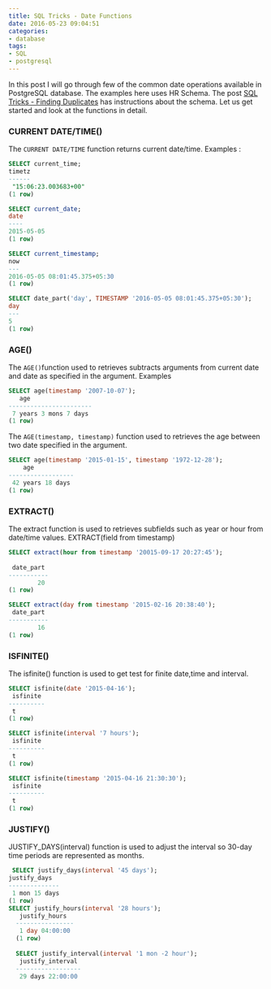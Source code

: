 ```yaml
---
title: SQL Tricks - Date Functions
date: 2016-05-23 09:04:51
categories:
- database
tags:
- SQL
- postgresql
---
```

In this post I will go through few of the common date operations available in PostgreSQL database. The examples here uses HR Schema. The post [SQL Tricks - Finding Duplicates](../2016/SQL-Tricks-Finding-Duplicates.html) has instructions about the schema.  Let us get started and look at the functions in detail.

### CURRENT DATE/TIME()
The `CURRENT DATE/TIME` function returns current date/time. 
Examples :

```sql
SELECT current_time;
timetz
------
 "15:06:23.003683+00"
(1 row)
```

```sql
SELECT current_date;
date
----
2015-05-05
(1 row)
```

```sql
SELECT current_timestamp;
now
---
2016-05-05 08:01:45.375+05:30
(1 row)
```

```sql
SELECT date_part('day', TIMESTAMP '2016-05-05 08:01:45.375+05:30');
day
---
5 
(1 row)
```

### AGE()
The `AGE()`function used to retrieves subtracts arguments from current date and date as specified in the argument.
Examples
```sql
SELECT age(timestamp '2007-10-07');  
   age
-----------------------
 7 years 3 mons 7 days
(1 row)
```
The `AGE(timestamp, timestamp)` function used to retrieves the age between two date specified in the argument.

```sql
SELECT age(timestamp '2015-01-15', timestamp '1972-12-28');
    age
------------------
 42 years 18 days
(1 row)
```

### EXTRACT()

The extract function is used to retrieves subfields such as year or hour from date/time values.
EXTRACT(field from timestamp)
```sql
SELECT extract(hour from timestamp '20015-09-17 20:27:45'); 
 
 date_part
-----------
        20
(1 row)
```
```sql
SELECT extract(day from timestamp '2015-02-16 20:38:40');
 date_part
-----------
        16
(1 row)
```
### ISFINITE()
The isfinite() function is used to get test for finite date,time and interval.

```sql
SELECT isfinite(date '2015-04-16');
 isfinite
----------
 t
(1 row)

SELECT isfinite(interval '7 hours'); 
 isfinite
----------
 t
(1 row)

SELECT isfinite(timestamp '2015-04-16 21:30:30');
 isfinite
----------
 t
(1 row)
```
### JUSTIFY()

 JUSTIFY_DAYS(interval) function is used to adjust the  interval so 30-day time periods are represented as months.
 ```sql
  SELECT justify_days(interval '45 days');
 justify_days
 --------------
  1 mon 15 days
 (1 row)
 SELECT justify_hours(interval '28 hours');
    justify_hours
   ----------------
    1 day 04:00:00
   (1 row)
   
   SELECT justify_interval(interval '1 mon -2 hour');
    justify_interval
   ------------------
    29 days 22:00:00
 ```
 
 
